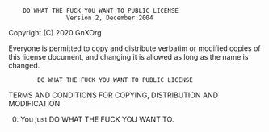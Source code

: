         DO WHAT THE FUCK YOU WANT TO PUBLIC LICENSE 
                    Version 2, December 2004 

 Copyright (C) 2020 GnXOrg

 Everyone is permitted to copy and distribute verbatim or modified 
 copies of this license document, and changing it is allowed as long 
 as the name is changed. 

            DO WHAT THE FUCK YOU WANT TO PUBLIC LICENSE 
   TERMS AND CONDITIONS FOR COPYING, DISTRIBUTION AND MODIFICATION 

  0. You just DO WHAT THE FUCK YOU WANT TO.